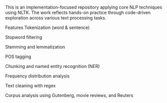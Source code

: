 
This is an implementation-focused repository applying core NLP techniques using NLTK. The work reflects hands-on practice through code-driven exploration across various text processing tasks.

Features
Tokenization (word & sentence)

Stopword filtering

Stemming and lemmatization

POS tagging

Chunking and named entity recognition (NER)

Frequency distribution analysis

Text cleaning with regex

Corpus analysis using Gutenberg, movie reviews, and Reuters
